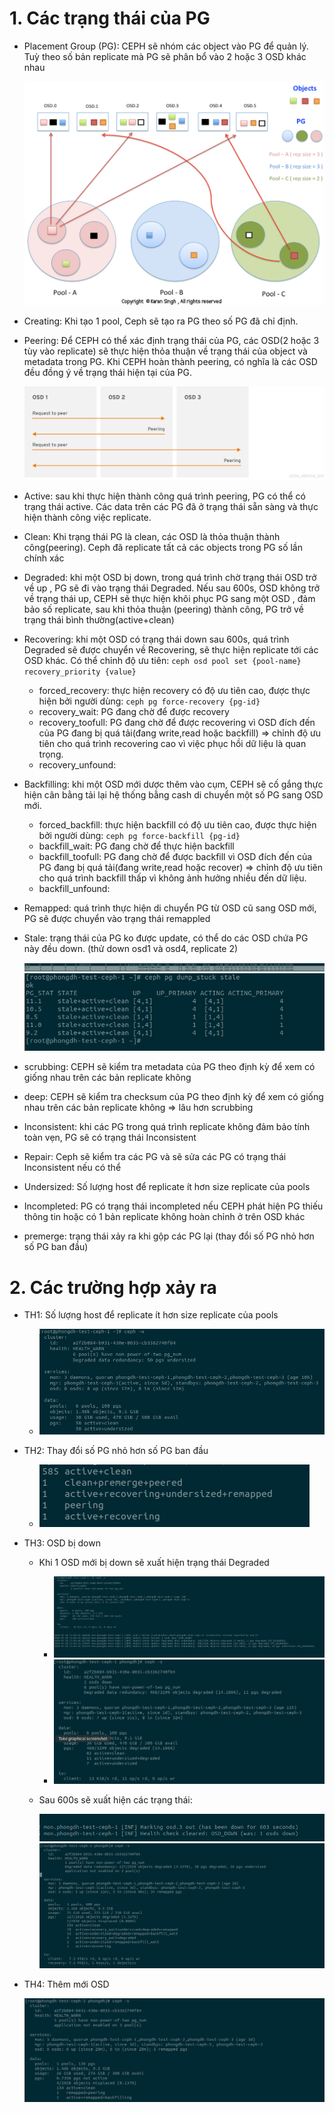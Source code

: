 # 1. Các trạng thái của PG
- Placement Group (PG): CEPH sẽ nhóm các object vào PG để quản lý. Tuỳ theo số bản replicate mà PG sẽ phân bổ vào 2 hoặc 3 OSD khác nhau


    <img src="images/PG.png">


- Creating: Khi tạo 1 pool, Ceph sẽ tạo ra PG theo số PG đã chỉ định.

- Peering: Để CEPH có thể xác định trạng thái của PG, các OSD(2 hoặc 3 tùy vào replicate) sẽ thực hiện thỏa thuận về trạng thái của object và metadata trong PG. Khi CEPH hoàn thành peering, có nghĩa là các OSD đều đồng ý về trạng thái hiện tại của PG.

    <img src="images/peering.png">

- Active: sau khi thực hiện thành công quá trình peering, PG có thể có trạng thái active. Các data trên các PG đã ở trạng thái sẵn sàng và thực hiện thành công việc replicate.

- Clean: Khi trạng thái PG là clean, các OSD là thỏa thuận thành công(peering). Ceph đã replicate tất cả các objects trong PG số lần chính xác

- Degraded: khi một OSD bị down, trong quá trình chờ trạng thái OSD trở về up , PG sẽ đi vào trạng thái Degraded. Nếu sau 600s, OSD không trở về trạng thái up, CEPH sẽ thực hiện khôi phục PG sang một OSD , đảm bảo số replicate, sau khi thỏa thuận (peering) thành công, PG trở về trạng thái bình thường(active+clean)

- Recovering: khi một OSD có trạng thái down sau 600s, quá trình Degraded sẽ được chuyển về Recovering, sẽ thực hiện replicate tới các OSD khác. Có thể chỉnh độ ưu tiên: `ceph osd pool set {pool-name} recovery_priority {value}`

    - forced_recovery: thực hiện recovery có độ ưu tiên cao, được thực hiện bởi người dùng: `ceph pg force-recovery {pg-id}`
    - recovery_wait: PG đang chờ để được recovery
    - recovery_toofull: PG đang chờ để được recovering vì OSD đích đến của PG đang bị quá tải(đang write,read hoặc backfill)  => chỉnh độ ưu tiên cho quá trình recovering cao vì việc phục hồi dữ liệu là quan trọng.
    - recovery_unfound: 

- Backfilling:  khi một OSD mới dược thêm vào cụm, CEPH sẽ cố gắng thực hiện cân bằng tải lại hệ thống bằng cash di chuyển một số PG sang OSD mới.
    
    - forced_backfill: thực hiện backfill có độ ưu tiên cao, được thực hiện bởi người dùng: `ceph pg force-backfill {pg-id}`
    - backfill_wait: PG đang chờ để thực hiện backfill
    - backfill_toofull: PG đang chờ để được backfill vì OSD đích đến của PG đang bị quá tải(đang write,read hoặc recover) => chỉnh độ ưu tiên cho quá trình backfill thấp vì không ảnh hưởng nhiều đến dữ liệu.
    - backfill_unfound: 

- Remapped: quá trình thực hiện di chuyển PG từ OSD cũ sang OSD mới, PG sẽ được chuyển vào trạng thái remappled

- Stale: trạng thái của PG ko được update, có thể do các OSD chứa PG này đều down. (thử down osd1 và osd4, replicate 2)

    <img src="images/stale.png">

    <img src="images/dump-stale.png">


- scrubbing: CEPH sẽ kiểm tra metadata của PG theo định kỳ để xem có giống nhau trên các bản replicate không

- deep: CEPH sẽ kiểm tra checksum của PG theo định kỳ để xem có giống nhau trên các bản replicate không => lâu hơn scrubbing

- Inconsistent: khi các PG trong quá trình replicate không đảm bảo tính toàn vẹn, PG sẽ có trạng thái Inconsistent

- Repair: Ceph sẽ kiểm tra các PG và sẽ sửa các PG có trạng thái Inconsistent nếu có thể

- Undersized: Số lượng host để replicate ít hơn size replicate của pools


- Incompleted: PG có trạng thái incompleted nếu CEPH phát hiện PG thiếu thông tin hoặc có 1 bản replicate không hoàn chỉnh ở trên OSD khác

- premerge: trạng thái xảy ra khi gộp các PG lại (thay đổi số PG nhỏ hơn số PG ban đầu)



# 2. Các trường hợp xảy ra

- TH1: Số lượng host để replicate ít hơn size replicate của pools

    - <img src="images/undersize.png">

- TH2: Thay đổi số PG nhỏ hơn số PG ban đầu

    - <img src="images/premerge.png">

- TH3: OSD bị down

    - Khi 1 OSD mới bị down sẽ xuất hiện trạng thái Degraded

        - <img src="images/w-degrade.png">

        - <img src="images/s-degrade.png">

    - Sau 600s sẽ xuất hiện các trạng thái: 

        <img src="images/w-osd-down-after-600sec.png">

        <img src="images/osd-down-after-600sec-recovery.png">


- TH4: Thêm mới OSD

    <img src="images/add-new-osd.png">